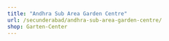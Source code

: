 ```yaml
---
title: "Andhra Sub Area Garden Centre"
url: /secunderabad/andhra-sub-area-garden-centre/
shop: Garten-Center
---
```

